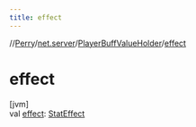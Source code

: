 ```yaml
---
title: effect
---
```

//[Perry](../../../index.html)/[net.server](../index.html)/[PlayerBuffValueHolder](index.html)/[effect](effect.html)



# effect



[jvm]\
val [effect](effect.html): [StatEffect](../../server/-stat-effect/index.html)





